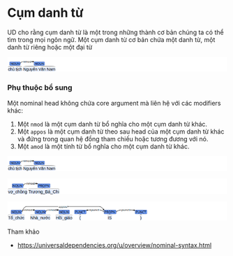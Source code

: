 # Cụm danh từ

UD cho rằng cụm danh từ là một trong những thành cơ bản chúng ta có thể tìm trong mọi ngôn ngữ. Một cụm danh từ cơ bản chứa 
một danh từ, một danh từ riêng hoặc một đại từ

![](images/ex_02.png)

### Phụ thuộc bổ sung

Một nominal head không chứa core argument mà liên hệ với các modifiers khác: 

1. Một `nmod` là một cụm danh từ bổ nghĩa cho một cụm danh từ khác.
2. Một `appos` là một cụm danh từ theo sau head của một cụm danh từ khác và đứng trong quan hệ đồng tham chiếu hoặc tương đương với nó.
3. Một `amod` là một tính từ bổ nghĩa cho một cụm danh từ khác.

![](images/ex_02.png)

![](images/ex_03.png)

![](images/ex_04.png)


Tham khảo

* https://universaldependencies.org/u/overview/nominal-syntax.html